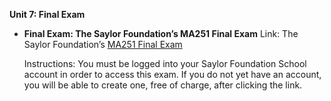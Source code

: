 **Unit 7: Final Exam** <span id="7"></span> 
-   **Final Exam: The Saylor Foundation’s MA251 Final Exam**
    Link: The Saylor Foundation’s [MA251 Final
    Exam](http://school.saylor.org/mod/quiz/view.php?id=844)  
      
     Instructions: You must be logged into your Saylor Foundation School
    account in order to access this exam. If you do not yet have an
    account, you will be able to create one, free of charge, after
    clicking the link. 


